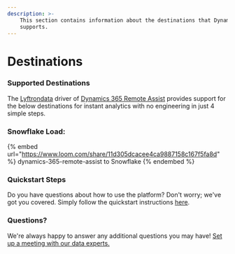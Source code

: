 ```yaml
---
description: >-
    This section contains information about the destinations that Dynamics 365 Remote Assist
    supports.
---
```


# Destinations

### Supported Destinations

The [Lyftrondata](https://www.lyftrondata.com/) driver of [Dynamics 365 Remote Assist](https://www.lyftrondata.com/integration/dynamics-365-remote-assist/) provides support for the below destinations for instant analytics with no engineering in just 4 simple steps.

### Snowflake Load:

{% embed url="https://www.loom.com/share/11d305dcacee4ca9887158c167f5fa8d" %}
dynamics-365-remote-assist to Snowflake
{% endembed %}

### Quickstart Steps

Do you have questions about how to use the platform? Don't worry; we've got you covered. Simply follow the quickstart instructions [here](../../../quickstart-steps.md).

### Questions? <a href="#questions" id="questions"></a>

We're always happy to answer any additional questions you may have! [Set up a meeting with our data experts.](https://www.lyftrondata.com/book-a-meeting/)
